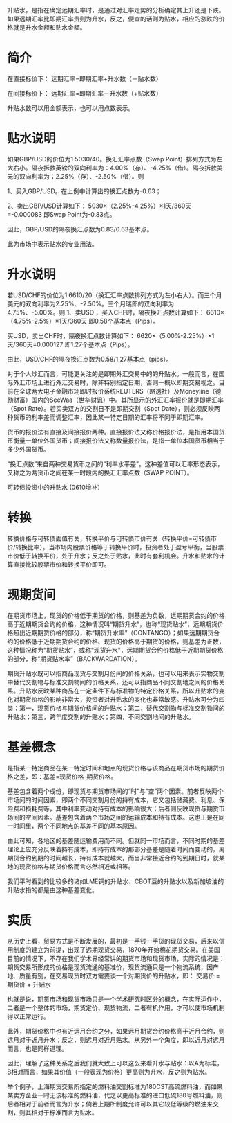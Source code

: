 升贴水，是指在确定远期汇率时，是通过对汇率走势的分析确定其上升还是下跌。如果远期汇率比即期汇率贵则为升水，反之，便宜的话则为贴水，相应的涨跌的价格就是升水金额和贴水金额。
# 简介
在直接标价下：
远期汇率=即期汇率+升水数（－贴水数）

在间接标价下：
远期汇率=即期汇率－升水数（+贴水数）

升贴水数可以用金额表示，也可以用点数表示。
# 贴水说明
如果GBP/USD的价位为1.5030/40。换汇汇率点数（Swap Point）排列方式为左大右小。隔夜拆款英镑的双向利率为：4.00%（存）、-4.25%（借）。隔夜拆款美元的双向利率为；2.25%（存）、-2.50%（借）。则

1、买入GBP/USD。在上例中计算出的换汇点数为-0.63；

2、卖出GBP/USD计算如下：
5030×（2.25%-4.25%）×1天/360天=-0.000083
即Swap Point为-0.83点。

因此，GBP/USD的隔夜换汇点数为0.83/0.63基本点。

此为市场中表示贴水的专业用法。
# 升水说明 
若USD/CHF的价位为1.6610/20（换汇汇率点数排列方式为左小右大）。而三个月美元的双向利率为2.25%、-2.50%。三个月瑞郎的双向利率为4.75%、-5.00%。则
1、卖USD ，买入CHF时，隔夜换汇点数计算如下：
6610×（4.75%-2.5%）×1天/360天
即0.58个基本点（Pips）。

买USD，卖出CHF时，隔夜换汇点数计算如下：
6620×（5.00%-2.25%）×1天/360天=0.000127
即1.27个基本点（Pips）。

由此，USD/CHF的隔夜换汇点数为0.58/1.27基本点（pips）。

对于个人炒汇而言，可能更关注的是即期外汇交易中的的升贴水。一般而言，在国际外汇市场上进行外汇交易时，除非特别指定日期，否则一概以即期交易视之。目前在全球两大电子金融市场即时报价系统REUTERS（路透社）及Moneyline（德励财富）国内的SeeWaa（世华财讯）中。其所显示的外汇汇率报价就是即期汇率（Spot Rate）。若买卖双方的交割日不是即期交割（Spot Date），则必须反映两种货币的利率差而调整汇率，因此某一特定日期的汇率将不同于即期汇率。

货币的报价法有直接及间接报价两种。直接报价法又称价格报价法，是指用本国货币衡量一单位外国货币；间接报价法又称数量报价法，是指一单位本国货币相当于多少外国货币。

“换汇点数”来自两种交易货币之间的“利率水平差”。这种差值可以汇率形态表示，又称之为两货币之间在某一时段内的换汇汇率点数（SWAP POINT）。

可转债投资中的升贴水 (0610增补）
# 转换
转换价格与可转债面值有关，转换平价与可转债市价有关（转换平价=可转债市价/转换比率）。当市场内股票价格等于转换平价时，投资者处于盈亏平衡，当股票市价低于转换平价，处于升水；反之处于贴水，此时有套利机会。升水和贴水的计算直接比较股票市价和转换平价即可。
# 现期货间
在期货市场上，现货的价格低于期货的价格，则基差为负数，远期期货合约的价格高于近期期货合约的价格，这种情况叫“期货升水”，也称“现货贴水”，远期期货价格超出近期期货价格的部分，称“期货升水率”（CONTANGO）；如果远期期货合约的价格低于近期期货合约的价格、现货的价格高于期货的价格，则基差为正数，这种情况称为“期货贴水”，或称“现货升水”，远期期货合约价格低于近期期货价格的部分，称“期货贴水率”（BACKWARDATION）。 

期货升贴水既可以指商品现货与交割月份间的价格关系，也可以用来表示实物交割中替代交割物与标准交割物间的价格关系，还可以指商品不同交割地之间的价格关系。升贴水反映某种商品在一定条件下与标准物的特定价格关系，所以升贴水的变化对期货价格的影响非常大，投资者对升贴水的变化也非常敏感。升贴水可分为四类：第一，现货价格与期货价格间的升贴水；第二，替代交割物与标准交割物间的升贴水；第三，跨年度交割的升贴水；第四，不同交割地间的升贴水。
# 基差概念
是指某一特定商品在某一特定时间和地点的现货价格与该商品在期货市场的期货价格之差，即：基差=现货价格-期货价格。

基差包含着两个成份，即现货与期货市场间的“时”与“空”两个因素。前者反映两个市场间的时间因素，即两个不同交割月份的持有成本，它又包括储藏费、利息、保险费和损耗费等，其中利率变动对持有成本的影响很大；后者则反映现货与期货市场间的空间因素。基差包含着两个市场之间的运输成本和持有成本。这也正是在同一时间里，两个不同地点的基差不同的基本原因。

由此可知，各地区的基差随运输费用而不同。但就同一市场而言，不同时期的基差理论上应充分反映着持有成本，即持有成本的那部分基差是随着时间而变动的，离期货合约到期的时间越长，持有成本就越大，而当非常接近合约的到期日时，就某地的现货价格与期货价格而言必然相近或相等。

我们平时看到的比较多的诸如LME铜的升贴水、CBOT豆的升贴水以及新加坡油的升贴水指的都是由这种基差变化。
# 实质
从历史上看，贸易方式是不断发展的，最初是一手钱一手货的现货交易，后来以信用制度的建立为前提，出现了远期现货交易，1870年开始棉花期货交易。在美国目前的情况下，不存在我们学术界经常讲的期货市场和现货市场，实际的情况是：期货交易所形成的价格是现货流通的基准价，现货流通只是一个物流系统，因产地、质量有别，在交易现货时双方需要谈一个对期货价的升贴水，即：
交易价 = 期货价 + 升贴水

也就是说，期货市场和现货市场只是一个学术研究时区分的概念，在实际运作中，二者是一个整体的市场，期货定价、现货物流，二者有机作用，才可以使市场机制得以正常运行。

此外，期货价格中也有近远月合约之分，如果远月期货合约价格高于近月合约，则远月对于近月升水；反之，则远月对近月贴水。从另外一个角度，即以近月对远月而言，也是同样道理。

因此，理解了这种关系之后我们就大致上可以这么来看升水与贴水：以A为标准，B相对而言，如果其价值（一般表现为价格）更高则为升水，反之则为贴水。

举个例子，上海期货交易所指定的燃料油交割标准为180CST高硫燃料油，而如果某卖方企业一时无该标准的燃料油，代之以更高标准的进口低硫180号燃料油，则后者相对于前者而言为升水；倘若上期所制度允许可以其它较低等级的燃油来交割，则其相对于标准而言为贴水。